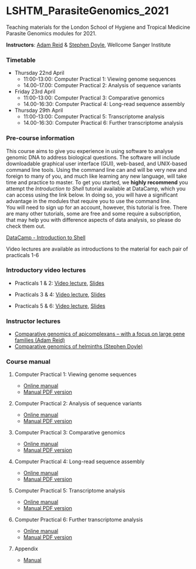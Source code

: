 # LSHTM_ParasiteGenomics_2021

Teaching materials for the London School of Hygiene and Tropical Medicine Parasite Genomics modules for 2021.

**Instructors**: [Adam Reid](mailto:ar11@sanger.ac.uk) & [Stephen Doyle](mailto:sd21@sanger.ac.uk), Wellcome Sanger Institute

### Timetable
- Thursday 22nd April
     - 11:00-13:00: Computer Practical 1: Viewing genome sequences 
     - 14.00-17.00: Computer Practical 2: Analysis of sequence variants
- Friday 23rd April
     - 11:00-13:00: Computer Practical 3: Comparative genomics
     - 14.00-16:30: Computer Practical 4: Long-read sequence assembly
- Thursday 29th April
     - 11:00-13:00: Computer Practical 5: Transcriptome analysis
     - 14.00-16:30: Computer Practical 6: Further transcriptome analysis

### Pre-course information
This course aims to give you experience in using software to analyse genomic DNA to address biological questions. The software will include downloadable graphical user interface (GUI), web-based, and UNIX-based command line tools. Using the command line can and will be very new and foreign to many of you, and much like learning any new language, will take time and practice to master. To get you started, we **highly recommend** you attempt the *Introduction to Shell* tutorial available at DataCamp, which you can access using the link below. In doing so, you will have a significant advantage in the modules that require you to use the command line.  
You will need to sign up for an account, however, this tutorial is free. There are many other tutorials, some are free and some require a subscription, that may help you with difference aspects of data analysis, so please do check them out.

[DataCamp - Introduction to Shell](https://www.datacamp.com/courses/introduction-to-shell)

Video lectures are available as introductions to the material for each pair of practicals 1-6

### Introductory video lectures

- Practicals 1 & 2: [Video lecture](), [Slides](Presentations_2021/LSHTM2021_Talk_Introduction.pdf)

- Practicals 3 & 4: [Video lecture](https://pro.panopto.com/Panopto/Pages/Viewer.aspx?tid=afa63dd7-01b8-433c-b37e-ad03015d384b), [Slides]()

- Practicals 5 & 6: [Video lecture](), [Slides](Presentations_2021/LSHTM2021_Talk_RNAseq.pdf)

### Instructor lectures

- [Comparative genomics of apicomplexans – with a focus on large gene families (Adam Reid)]()
- [Comparative genomics of helminths (Stephen Doyle)]()

### Course manual

1. Computer Practical 1: Viewing genome sequences
     - [Online manual](Module_1_Artemis.md)
     - [Manual PDF version](Module_1_Artemis.pdf)
     
2. Computer Practical 2: Analysis of sequence variants
     - [Online manual](Module_2_Mapping_Short_Reads.md)
     - [Manual PDF version](Module_2_Mapping_Short_Reads.pdf)

3. Computer Practical 3: Comparative genomics
     - [Online manual](Module_3_Comparative_Genomics.md)
     - [Manual PDF version](Module_3_Comparative_Genomics.pdf)

4. Computer Practical 4: Long-read sequence assembly
     - [Online manual](Module_4_Genome_Assembly.md)
     - [Manual PDF version](Module_4_Genome_Assembly.pdf)

5. Computer Practical 5: Transcriptome analysis
     - [Online manual](Module_5_RNAseq1.md)
     - [Manual PDF version](Module_5_RNAseq1.pdf)

6. Computer Practical 6: Further transcriptome analysis
     - [Online manual](Module_6_RNAseq2.md)
     - [Manual PDF version](Module_6_RNAseq2.pdf)

7. Appendix
     - [Manual](presentations/LSHTM_Appendix.pdf)
